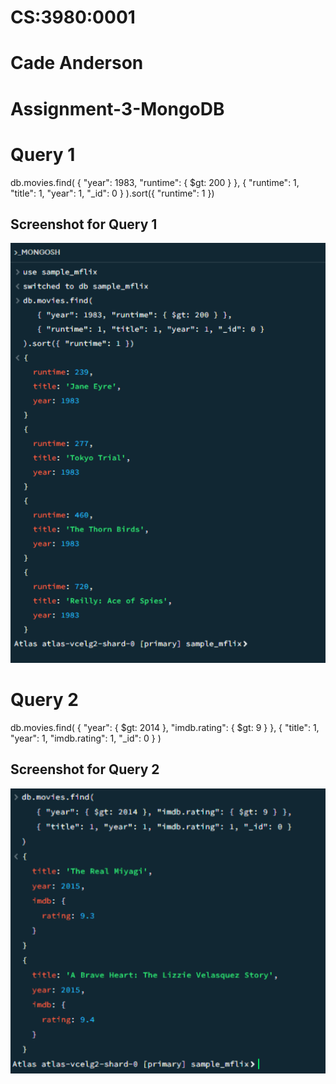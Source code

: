 # CS:3980:0001
# Cade Anderson
# Assignment-3-MongoDB


# Query 1
db.movies.find(
   { "year": 1983, "runtime": { $gt: 200 } },
   { "runtime": 1, "title": 1, "year": 1, "_id": 0 }
).sort({ "runtime": 1 })

## Screenshot for Query 1
![MongoDB Query 1](Query1.PNG)

# Query 2
db.movies.find(
   { "year": { $gt: 2014 }, "imdb.rating": { $gt: 9 } },
   { "title": 1, "year": 1, "imdb.rating": 1, "_id": 0 }
)

## Screenshot for Query 2
![MongoDB Query 2](Query2.PNG)
